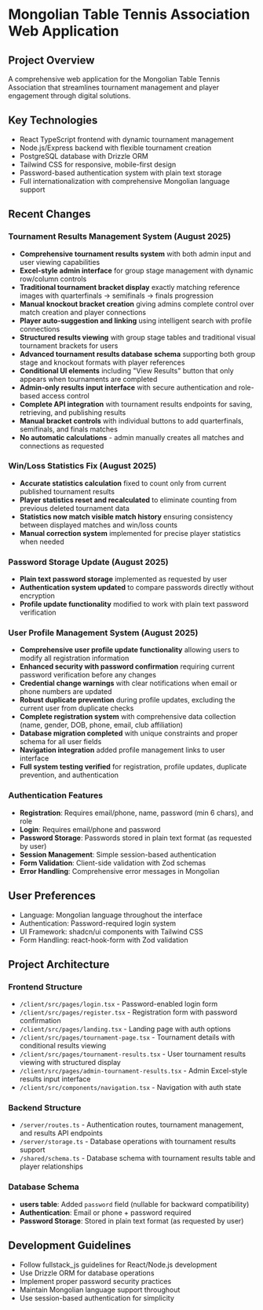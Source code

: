 # Mongolian Table Tennis Association Web Application

## Project Overview
A comprehensive web application for the Mongolian Table Tennis Association that streamlines tournament management and player engagement through digital solutions.

## Key Technologies
- React TypeScript frontend with dynamic tournament management
- Node.js/Express backend with flexible tournament creation
- PostgreSQL database with Drizzle ORM
- Tailwind CSS for responsive, mobile-first design
- Password-based authentication system with plain text storage
- Full internationalization with comprehensive Mongolian language support

## Recent Changes

### Tournament Results Management System (August 2025)
- **Comprehensive tournament results system** with both admin input and user viewing capabilities
- **Excel-style admin interface** for group stage management with dynamic row/column controls
- **Traditional tournament bracket display** exactly matching reference images with quarterfinals → semifinals → finals progression
- **Manual knockout bracket creation** giving admins complete control over match creation and player connections
- **Player auto-suggestion and linking** using intelligent search with profile connections
- **Structured results viewing** with group stage tables and traditional visual tournament brackets for users
- **Advanced tournament results database schema** supporting both group stage and knockout formats with player references
- **Conditional UI elements** including "View Results" button that only appears when tournaments are completed
- **Admin-only results input interface** with secure authentication and role-based access control
- **Complete API integration** with tournament results endpoints for saving, retrieving, and publishing results
- **Manual bracket controls** with individual buttons to add quarterfinals, semifinals, and finals matches
- **No automatic calculations** - admin manually creates all matches and connections as requested

### Win/Loss Statistics Fix (August 2025)
- **Accurate statistics calculation** fixed to count only from current published tournament results
- **Player statistics reset and recalculated** to eliminate counting from previous deleted tournament data
- **Statistics now match visible match history** ensuring consistency between displayed matches and win/loss counts
- **Manual correction system** implemented for precise player statistics when needed

### Password Storage Update (August 2025)
- **Plain text password storage** implemented as requested by user
- **Authentication system updated** to compare passwords directly without encryption
- **Profile update functionality** modified to work with plain text password verification

### User Profile Management System (August 2025)
- **Comprehensive user profile update functionality** allowing users to modify all registration information
- **Enhanced security with password confirmation** requiring current password verification before any changes
- **Credential change warnings** with clear notifications when email or phone numbers are updated
- **Robust duplicate prevention** during profile updates, excluding the current user from duplicate checks
- **Complete registration system** with comprehensive data collection (name, gender, DOB, phone, email, club affiliation)
- **Database migration completed** with unique constraints and proper schema for all user fields
- **Navigation integration** added profile management links to user interface
- **Full system testing verified** for registration, profile updates, duplicate prevention, and authentication

### Authentication Features
- **Registration**: Requires email/phone, name, password (min 6 chars), and role
- **Login**: Requires email/phone and password
- **Password Storage**: Passwords stored in plain text format (as requested by user)
- **Session Management**: Simple session-based authentication
- **Form Validation**: Client-side validation with Zod schemas
- **Error Handling**: Comprehensive error messages in Mongolian

## User Preferences
- Language: Mongolian language throughout the interface
- Authentication: Password-required login system
- UI Framework: shadcn/ui components with Tailwind CSS
- Form Handling: react-hook-form with Zod validation

## Project Architecture

### Frontend Structure
- `/client/src/pages/login.tsx` - Password-enabled login form
- `/client/src/pages/register.tsx` - Registration form with password confirmation
- `/client/src/pages/landing.tsx` - Landing page with auth options
- `/client/src/pages/tournament-page.tsx` - Tournament details with conditional results viewing
- `/client/src/pages/tournament-results.tsx` - User tournament results viewing with structured display
- `/client/src/pages/admin-tournament-results.tsx` - Admin Excel-style results input interface
- `/client/src/components/navigation.tsx` - Navigation with auth state

### Backend Structure
- `/server/routes.ts` - Authentication routes, tournament management, and results API endpoints
- `/server/storage.ts` - Database operations with tournament results support
- `/shared/schema.ts` - Database schema with tournament results table and player relationships

### Database Schema
- **users table**: Added `password` field (nullable for backward compatibility)
- **Authentication**: Email or phone + password required
- **Password Storage**: Stored in plain text format (as requested by user)

## Development Guidelines
- Follow fullstack_js guidelines for React/Node.js development
- Use Drizzle ORM for database operations
- Implement proper password security practices
- Maintain Mongolian language support throughout
- Use session-based authentication for simplicity